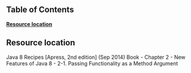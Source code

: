 ## Table of Contents
**[Resource location](#resource-location)** 

## Resource location
Java 8 Recipes [Apress, 2nd edition] (Sep 2014) Book - Chapter 2 - New Features of Java 8 - 2-1. Passing Functionality as a Method Argument